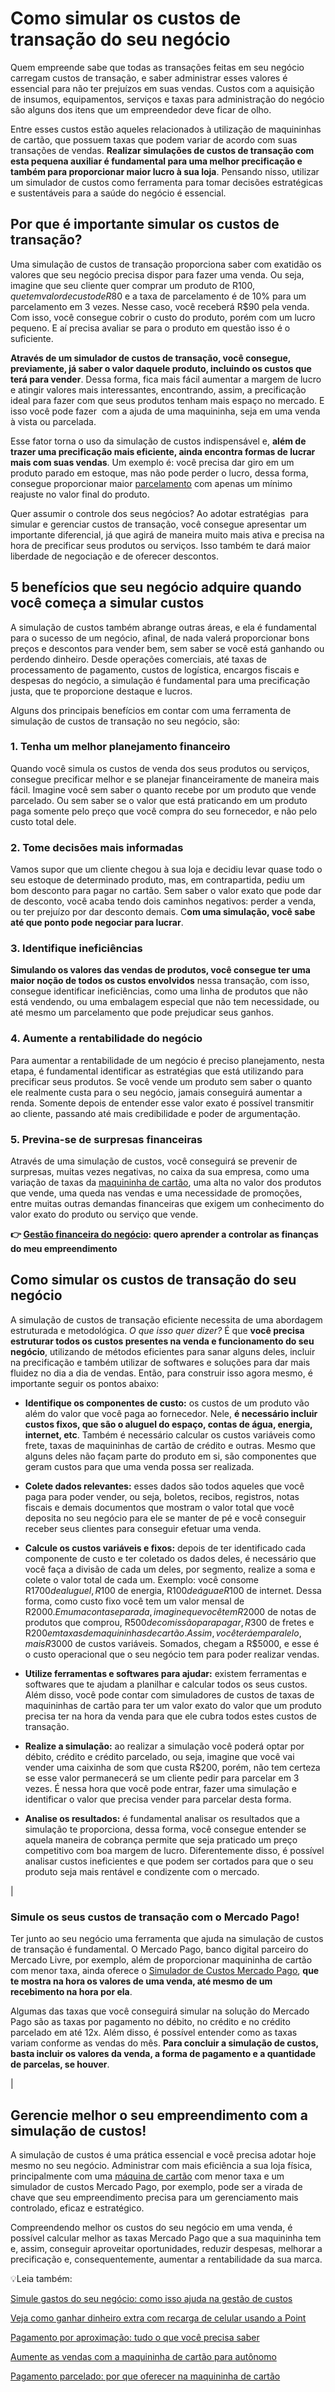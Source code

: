 # Como simular os custos de transação do seu negócio

Quem empreende sabe que todas as transações feitas em seu negócio carregam custos de transação, e saber administrar esses valores é essencial para não ter prejuízos em suas vendas. Custos com a aquisição de insumos, equipamentos, serviços e taxas para administração do negócio são alguns dos itens que um empreendedor deve ficar de olho.

Entre esses custos estão aqueles relacionados à utilização de maquininhas de cartão, que possuem taxas que podem variar de acordo com suas transações de vendas. **Realizar simulações de custos de transação com esta pequena auxiliar é fundamental para uma melhor precificação e também para proporcionar maior lucro à sua loja**. Pensando nisso, utilizar um simulador de custos como ferramenta para tomar decisões estratégicas e sustentáveis para a saúde do negócio é essencial.

## Por que é importante simular os custos de transação?

Uma simulação de custos de transação proporciona saber com exatidão os valores que seu negócio precisa dispor para fazer uma venda. Ou seja, imagine que seu cliente quer comprar um produto de R$100, que tem valor de custo de R$80 e a taxa de parcelamento é de 10% para um parcelamento em 3 vezes. Nesse caso, você receberá R$90 pela venda. Com isso, você consegue cobrir o custo do produto, porém com um lucro pequeno. E aí precisa avaliar se para o produto em questão isso é o suficiente.

**Através de um simulador de custos de transação, você consegue, previamente, já saber o valor daquele produto, incluindo os custos que terá para vender**. Dessa forma, fica mais fácil aumentar a margem de lucro e atingir valores mais interessantes, encontrando, assim, a precificação ideal para fazer com que seus produtos tenham mais espaço no mercado. E isso você pode fazer  com a ajuda de uma maquininha, seja em uma venda à vista ou parcelada.

Esse fator torna o uso da simulação de custos indispensável e, **além de trazer uma precificação mais eficiente, ainda encontra formas de lucrar mais com suas vendas**. Um exemplo é: você precisa dar giro em um produto parado em estoque, mas não pode perder o lucro, dessa forma, consegue proporcionar maior [parcelamento](https://meubolso.mercadopago.com.br/parcelamento-com-sua-maquininha-de-cartao) com apenas um mínimo reajuste no valor final do produto.

Quer assumir o controle dos seus negócios? Ao adotar estratégias  para simular e gerenciar custos de transação, você consegue apresentar um importante diferencial, já que agirá de maneira muito mais ativa e precisa na hora de precificar seus produtos ou serviços. Isso também te dará maior liberdade de negociação e de oferecer descontos.

## 

## 5 benefícios que seu negócio adquire quando você começa a simular custos

A simulação de custos também abrange outras áreas, e ela é fundamental para o sucesso de um negócio, afinal, de nada valerá proporcionar bons preços e descontos para vender bem, sem saber se você está ganhando ou perdendo dinheiro. Desde operações comerciais, até taxas de processamento de pagamento, custos de logística, encargos fiscais e despesas do negócio, a simulação é fundamental para uma precificação justa, que te proporcione destaque e lucros.

Alguns dos principais benefícios em contar com uma ferramenta de simulação de custos de transação no seu negócio, são:

### 1. Tenha um melhor planejamento financeiro

Quando você simula os custos de venda dos seus produtos ou serviços, consegue precificar melhor e se planejar financeiramente de maneira mais fácil. Imagine você sem saber o quanto recebe por um produto que vende parcelado. Ou sem saber se o valor que está praticando em um produto paga somente pelo preço que você compra do seu fornecedor, e não pelo custo total dele.

### 2. Tome decisões mais informadas

Vamos supor que um cliente chegou à sua loja e decidiu levar quase todo o seu estoque de determinado produto, mas, em contrapartida, pediu um bom desconto para pagar no cartão. Sem saber o valor exato que pode dar de desconto, você acaba tendo dois caminhos negativos: perder a venda, ou ter prejuízo por dar desconto demais. C**om uma simulação, você sabe até que ponto pode negociar para lucrar**.

### 3. Identifique ineficiências

**Simulando os valores das vendas de produtos, você consegue ter uma maior noção de todos os custos envolvidos** nessa transação, com isso, consegue identificar ineficiências, como uma linha de produtos que não está vendendo, ou uma embalagem especial que não tem necessidade, ou até mesmo um parcelamento que pode prejudicar seus ganhos.

### 4. Aumente a rentabilidade do negócio

Para aumentar a rentabilidade de um negócio é preciso planejamento, nesta etapa, é fundamental identificar as estratégias que está utilizando para precificar seus produtos. Se você vende um produto sem saber o quanto ele realmente custa para o seu negócio, jamais conseguirá aumentar a renda. Somente depois de entender esse valor exato é possível transmitir ao cliente, passando até mais credibilidade e poder de argumentação.

### 5. Previna-se de surpresas financeiras

Através de uma simulação de custos, você conseguirá se prevenir de surpresas, muitas vezes negativas, no caixa da sua empresa, como uma variação de taxas da [maquininha de cartão](https://meubolso.mercadopago.com.br/vantagens-de-adquirir-uma-maquininha-de-cartao-para-sua-loja), uma alta no valor dos produtos que vende, uma queda nas vendas e uma necessidade de promoções, entre muitas outras demandas financeiras que exigem um conhecimento do valor exato do produto ou serviço que vende.

**👉 [Gestão financeira do negócio](https://meubolso.mercadopago.com.br/gestao-financeira)**[](https://empreendedores.mercadopago.com.br/gestao-financeira)**: quero aprender a controlar as finanças do meu empreendimento**

## Como simular os custos de transação do seu negócio

A simulação de custos de transação eficiente necessita de uma abordagem estruturada e metodológica. *O que isso quer dizer?* É que **você precisa estruturar todos os custos presentes na venda e funcionamento do seu negócio**, utilizando de métodos eficientes para sanar alguns deles, incluir na precificação e também utilizar de softwares e soluções para dar mais fluidez no dia a dia de vendas. Então, para construir isso agora mesmo, é importante seguir os pontos abaixo:

- **Identifique os componentes de custo:** os custos de um produto vão além do valor que você paga ao fornecedor. Nele, **é necessário incluir custos fixos, que são o aluguel do espaço, contas de água, energia, internet, etc**. Também é necessário calcular os custos variáveis como frete, taxas de maquininhas de cartão de crédito e outras. Mesmo que alguns deles não façam parte do produto em si, são componentes que geram custos para que uma venda possa ser realizada.

- **Colete dados relevantes:** esses dados são todos aqueles que você paga para poder vender, ou seja, boletos, recibos, registros, notas fiscais e demais documentos que mostram o valor total que você deposita no seu negócio para ele se manter de pé e você conseguir receber seus clientes para conseguir efetuar uma venda.

- **Calcule os custos variáveis e fixos:** depois de ter identificado cada componente de custo e ter coletado os dados deles, é necessário que você faça a divisão de cada um deles, por segmento, realize a soma e colete o valor total de cada um. Exemplo: você consome R$1700 de aluguel, R$100 de energia, R$100 de água e R$100 de internet. Dessa forma, como custo fixo você tem um valor mensal de R$2000. Em uma conta separada, imagine que você tem R$2000 de notas de produtos que comprou, R$500 de comissão para pagar, R$300 de fretes e R$200 em taxas de maquininhas de cartão. Assim, você terá em paralelo, mais R$3000 de custos variáveis. Somados, chegam a R$5000, e esse é o custo operacional que o seu negócio tem para poder realizar vendas.

- **Utilize ferramentas e softwares para ajudar:** existem ferramentas e softwares que te ajudam a planilhar e calcular todos os seus custos. Além disso, você pode contar com simuladores de custos de taxas de maquininhas de cartão para ter um valor exato do valor que um produto precisa ter na hora da venda para que ele cubra todos estes custos de transação.

- **Realize a simulação:** ao realizar a simulação você poderá optar por débito, crédito e crédito parcelado, ou seja, imagine que você vai vender uma caixinha de som que custa R$200, porém, não tem certeza se esse valor permanecerá se um cliente pedir para parcelar em 3 vezes. É nessa hora que você pode entrar, fazer uma simulação e identificar o valor que precisa vender para parcelar desta forma.

- **Analise os resultados:** é fundamental analisar os resultados que a simulação te proporciona, dessa forma, você consegue entender se aquela maneira de cobrança permite que seja praticado um preço competitivo com boa margem de lucro. Diferentemente disso, é possível analisar custos ineficientes e que podem ser cortados para que o seu produto seja mais rentável e condizente com o mercado. 

| 
### Simule os seus custos de transação com o Mercado Pago!

Ter junto ao seu negócio uma ferramenta que ajuda na simulação de custos de transação é fundamental. O Mercado Pago, banco digital parceiro do Mercado Livre, por exemplo, além de proporcionar maquininha de cartão com menor taxa, ainda oferece o [Simulador de Custos Mercado Pago](https://meubolso.mercadopago.com.br/simulador-de-custos-mercado-pago), **que te mostra na hora os valores de uma venda, até mesmo de um recebimento na hora por ela**.

Algumas das taxas que você conseguirá simular na solução do Mercado Pago são as taxas por pagamento no débito, no crédito e no crédito parcelado em até 12x. Além disso, é possível entender como as taxas variam conforme as vendas do mês. **Para concluir a simulação de custos, basta incluir os valores da venda, a forma de pagamento e a quantidade de parcelas, se houver**.

 |

## Gerencie melhor o seu empreendimento com a simulação de custos!

A simulação de custos é uma prática essencial e você precisa adotar hoje mesmo no seu negócio. Administrar com mais eficiência a sua loja física, principalmente com uma [máquina de cartão](https://meubolso.mercadopago.com.br/duvidas-principais-sobre-maquina-de-cartao) com menor taxa e um simulador de custos Mercado Pago, por exemplo, pode ser a virada de chave que seu empreendimento precisa para um gerenciamento mais controlado, eficaz e estratégico.

Compreendendo melhor os custos do seu negócio em uma venda, é possível calcular melhor as taxas Mercado Pago que a sua maquininha tem e, assim, conseguir aproveitar oportunidades, reduzir despesas, melhorar a precificação e, consequentemente, aumentar a rentabilidade da sua marca.

💡Leia também:

[Simule gastos do seu negócio: como isso ajuda na gestão de custos](https://meubolso.mercadopago.com.br/simulador-e-gestao-de-custos)

[Veja como ganhar dinheiro extra com recarga de celular usando a Point](https://meubolso.mercadopago.com.br/recarga-celular-point)

[Pagamento por aproximação: tudo o que você precisa saber](https://meubolso.mercadopago.com.br/pagamento-por-aproximacao)

[Aumente as vendas com a maquininha de cartão para autônomo](https://meubolso.mercadopago.com.br/maquininha-de-cartao-para-autonomo)

[Pagamento parcelado: por que oferecer na maquininha de cartão](https://meubolso.mercadopago.com.br/oferecer-pagamento-parcelado-na-maquininha-de-cartao)